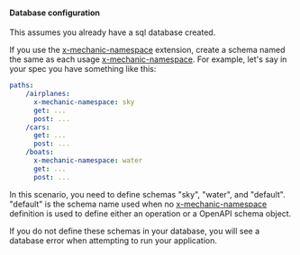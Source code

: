 #### Database configuration
This assumes you already have a sql database created.   

If you use the [x-mechanic-namespace](mechanic-extensions.md) extension, create
a schema named the same as each usage [x-mechanic-namespace](mechanic-extensions.md).
For example, let's say in your spec you have something like this:
```yaml
paths:
    /airplanes:
      x-mechanic-namespace: sky
      get: ...
      post: ...
    /cars: 
      get: ...
      post: ...
    /boats:
      x-mechanic-namespace: water
      get: ...
      post: ...
```
In this scenario, you need to define schemas "sky", "water", and "default". "default" is the schema name used when no
[x-mechanic-namespace](mechanic-extensions.md) definition is used to define either
an operation or a OpenAPI schema object.  

If you do not define these schemas in your database, you will see a database error when attempting to run your application.